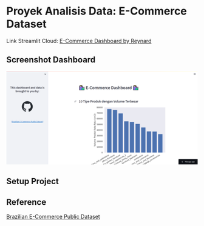 # Proyek Analisis Data: E-Commerce Dataset

Link Streamlit Cloud: [E-Commerce Dashboard by Reynard](https://reynard-ecomdashboard.streamlit.app/)

## Screenshot Dashboard
<img src="dashboardss.png">

## Setup Project


## Reference
[Brazilian E-Commerce Public Dataset](https://drive.google.com/file/d/1MsAjPM7oKtVfJL_wRp1qmCajtSG1mdcK/view?usp=sharing)
